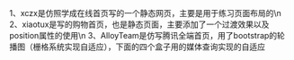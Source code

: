 1、xczx是仿照学成在线首页写的一个静态网页，主要是用于练习页面布局的\n
2、xiaotux是写的购物首页，也是静态页面，主要添加了一个过渡效果以及position属性的使用\n
3、AlloyTeam是仿写腾讯全端首页，用了bootstrap的轮播图（栅格系统实现自适应），下面的四个盒子用的媒体查询实现的自适应
